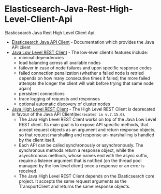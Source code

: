 # Elasticsearch-Java-Rest-High-Level-Client-Api
Elasticsearch Java Rest High Level Client Api

- [Elasticsearch Java API Client](https://www.elastic.co/guide/en/elasticsearch/client/java-api-client/current/index.html) - Documentation which provides the Java API client
- [Java Low Level REST Client](https://www.elastic.co/guide/en/elasticsearch/client/java-api-client/current/java-rest-low.html) - The low-level client’s features include:
  - minimal dependencies
  - load balancing across all available nodes
  - failover in case of node failures and upon specific response codes
  - failed connection penalization (whether a failed node is retried depends on how many consecutive times it failed; the more failed attempts the longer the client will wait before trying that same node again)
  - persistent connections
  - trace logging of requests and responses
  - optional automatic discovery of cluster nodes
- [Java High Level REST Client](https://www.elastic.co/guide/en/elasticsearch/client/java-rest/current/java-rest-high.html) - The High Level REST Client is deprecated in favour of the Java API Client(`Decrecated in v.7.15.0`).
  - The Java High Level REST Client works on top of the Java Low Level REST client. Its main goal is to expose API specific methods, that accept request objects as an argument and return response objects, so that request marshalling and response un-marshalling is handled by the client itself.
  - Each API can be called synchronously or asynchronously. The synchronous methods return a response object, while the asynchronous methods, whose names end with the async suffix, require a listener argument that is notified (on the thread pool managed by the low level client) once a response or an error is received.
  - The Java High Level REST Client depends on the Elasticsearch core project. It accepts the same request arguments as the TransportClient and returns the same response objects.
